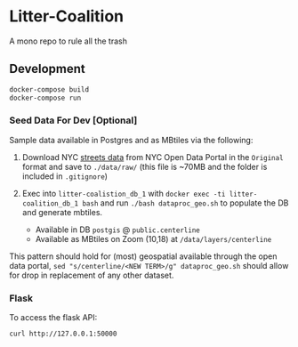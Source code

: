 # Litter-Coalition

A mono repo to rule all the trash

## Development

```bash
docker-compose build
docker-compose run
```

### Seed Data For Dev [Optional]

Sample data available in Postgres and as MBtiles via the following:

1. Download NYC [streets data](https://data.cityofnewyork.us/City-Government/NYC-Street-Centerline-CSCL-/exjm-f27b) from NYC Open Data Portal in the `Original` format and save to `./data/raw/` (this file is ~70MB and the folder is included in `.gitignore`)

2. Exec into `litter-coalistion_db_1` with `docker exec -ti litter-coalition_db_1 bash` and run `./bash dataproc_geo.sh` to populate the DB and generate mbtiles.

   - Available in DB `postgis` @ `public.centerline`
   - Available as MBtiles on Zoom (10,18) at `/data/layers/centerline`

This pattern should hold for (most) geospatial available through the open data portal, `sed "s/centerline/<NEW TERM>/g" dataproc_geo.sh` should allow for drop in replacement of any other dataset.

### Flask

To access the flask API:

`curl http://127.0.0.1:50000`
